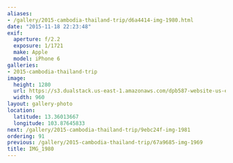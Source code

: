 ```yaml
---
aliases:
- /gallery/2015-cambodia-thailand-trip/d6a4414-img-1980.html
date: "2015-11-18 22:23:48"
exif:
  aperture: f/2.2
  exposure: 1/1721
  make: Apple
  model: iPhone 6
galleries:
- 2015-cambodia-thailand-trip
image:
  height: 1280
  url: https://s3.dualstack.us-east-1.amazonaws.com/dpb587-website-us-east-1/asset/gallery/2015-cambodia-thailand-trip/d6a4414-img-1980~1280.jpg
  width: 960
layout: gallery-photo
location:
  latitude: 13.36013667
  longitude: 103.87645833
next: /gallery/2015-cambodia-thailand-trip/9ebc24f-img-1981
ordering: 91
previous: /gallery/2015-cambodia-thailand-trip/67a9685-img-1969
title: IMG_1980
---
```

